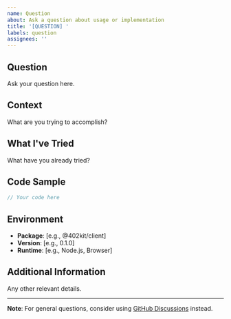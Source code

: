 ```yaml
---
name: Question
about: Ask a question about usage or implementation
title: '[QUESTION] '
labels: question
assignees: ''
---
```


## Question

Ask your question here.

## Context

What are you trying to accomplish?

## What I've Tried

What have you already tried?

## Code Sample

```typescript
// Your code here
```

## Environment

- **Package**: [e.g., @402kit/client]
- **Version**: [e.g., 0.1.0]
- **Runtime**: [e.g., Node.js, Browser]

## Additional Information

Any other relevant details.

---

**Note**: For general questions, consider using [GitHub Discussions](https://github.com/402kit/402kit/discussions) instead.
